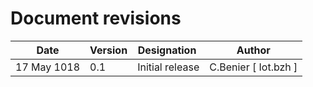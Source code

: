 Document revisions
==================

| Date        | Version | Designation                          | Author                  |
|-------------|---------|--------------------------------------|-------------------------|
| 17 May 1018 |   0.1   | Initial release                      | C.Benier [ Iot.bzh ]    |
